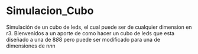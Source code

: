 # Simulacion_Cubo
Simulación de un cubo de leds, el cual puede ser de cualquier dimension en r3.
Bienvenidos a un aporte de como hacer un cubo de leds que esta diseñado a una de 8*8*8 pero puede ser modificado para una de dimensiones de n*n*n
